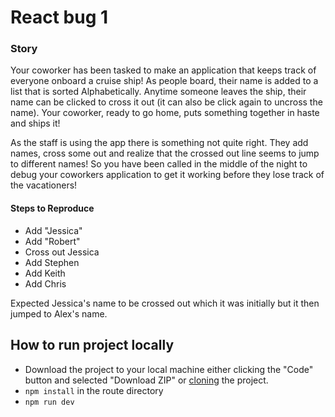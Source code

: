 # React bug 1

### Story

Your coworker has been tasked to make an application that keeps track of everyone onboard a cruise ship! As people board, their name is added to a list that is sorted Alphabetically. Anytime someone leaves the ship, their name can be clicked to cross it out (it can also be click again to uncross the name). Your coworker, ready to go home, puts something together in haste and ships it!

As the staff is using the app there is something not quite right. They add names, cross some out and realize that the crossed out line seems to jump to different names! So you have been called in the middle of the night to debug your coworkers application to get it working before they lose track of the vacationers!

#### Steps to Reproduce

- Add "Jessica"
- Add "Robert"
- Cross out Jessica
- Add Stephen
- Add Keith
- Add Chris

Expected Jessica's name to be crossed out which it was initially but it then jumped to Alex's name.

## How to run project locally

- Download the project to your local machine either clicking the "Code" button and selected "Download ZIP" or [cloning](https://docs.github.com/en/repositories/creating-and-managing-repositories/cloning-a-repository) the project.
- `npm install` in the route directory
- `npm run dev`
